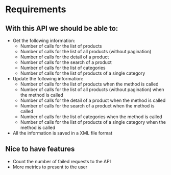 # Requirements

## With this API we should be able to:
- Get the following information:
    - Number of calls for the list of products
    - Number of calls for the list of all products (without pagination)
    - Number of calls for the detail of a product
    - Number of calls for the search of a product
    - Number of calls for the list of categories
    - Number of calls for the list of products of a single category
- Update the following information:
    - Number of calls for the list of products when the method is called
    - Number of calls for the list of all products (without pagination) when the method is called
    - Number of calls for the detail of a product when the method is called
    - Number of calls for the search of a product when the method is called
    - Number of calls for the list of categories when the method is called
    - Number of calls for the list of products of a single category when the method is called
- All the information is saved in a XML file format

## Nice to have features
- Count the number of failed requests to the API
- More metrics to present to the user